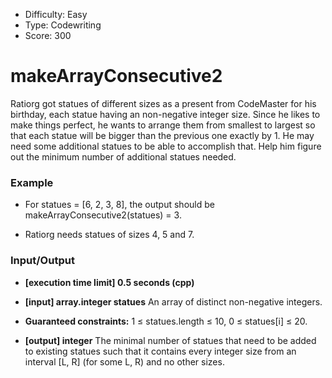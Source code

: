 - Difficulty: Easy
- Type: Codewriting
- Score: 300

# makeArrayConsecutive2
Ratiorg got statues of different sizes as a present from CodeMaster for his birthday, each statue having an non-negative integer size. Since he likes to make things perfect, he wants to arrange them from smallest to largest so that each statue will be bigger than the previous one exactly by 1. He may need some additional statues to be able to accomplish that. Help him figure out the minimum number of additional statues needed.

### Example
- For statues = [6, 2, 3, 8], the output should be
makeArrayConsecutive2(statues) = 3.

- Ratiorg needs statues of sizes 4, 5 and 7.

### Input/Output

- **[execution time limit] 0.5 seconds (cpp)**

- **[input] array.integer statues**
An array of distinct non-negative integers.

- **Guaranteed constraints:**
1 ≤ statues.length ≤ 10,
0 ≤ statues[i] ≤ 20.

- **[output] integer**
The minimal number of statues that need to be added to existing statues such that it contains every integer size from an interval [L, R] (for some L, R) and no other sizes.
